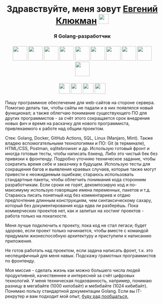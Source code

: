 <h1 align="center">Здравствуйте, меня зовут <a href="https://vk.com/e.klyukman" target="_blank">Евгений Клюкман</a> 
<img src="https://github.com/blackcater/blackcater/raw/main/images/Hi.gif" height="32"/></h1>
<h3 align="center">Я Golang-разработчик</h3>
<!-- Первая строка иллюстраций технологий -->
<h3 align="center"><img src="https://user-images.githubusercontent.com/25181517/192149581-88194d20-1a37-4be8-8801-5dc0017ffbbe.png" height="47"/><!--Голанг-->
<img src="https://cdn.iconscout.com/icon/free/png-512/free-linux-21-1174928.png" height="47"/><!-- Линукс -->
<img src="https://cdn.iconscout.com/icon/free/png-512/free-windows-19-190819.png" height="47"/><!-- Винда -->
<img src="https://user-images.githubusercontent.com/25181517/192108372-f71d70ac-7ae6-4c0d-8395-51d8870c2ef0.png" height="47"/><!-- Гит -->
<img src="https://user-images.githubusercontent.com/25181517/192107858-fe19f043-c502-4009-8c47-476fc89718ad.png" height="47"/><!-- RestAPI -->
<img src="https://user-images.githubusercontent.com/25181517/192107854-765620d7-f909-4953-a6da-36e1ef69eea6.png" height="47"/><!-- HTTP -->
<img src="https://user-images.githubusercontent.com/25181517/117207330-263ba280-adf4-11eb-9b97-0ac5b40bc3be.png" height="47"/><!-- Докер -->
<img src="https://user-images.githubusercontent.com/25181517/183868728-b2e11072-00a5-47e2-8a4e-4ebbb2b8c554.png" height="47"/><!-- CI/CD -->
<img src="https://user-images.githubusercontent.com/25181517/192158606-7c2ef6bd-6e04-47cf-b5bc-da2797cb5bda.png" height="47"/><!-- Баш -->
<img src="https://github.com/marwin1991/profile-technology-icons/assets/136815194/82df4543-236b-4e45-9604-5434e3faab17" height="47"/></h3> <!-- SQLite -->
<!-- Вторая строка иллюстраций технологий -->
<h3 align="center"><img src="https://user-images.githubusercontent.com/25181517/192108891-d86b6220-e232-423a-bf5f-90903e6887c3.png" height="35"/><!-- VSC -->
<img src="https://user-images.githubusercontent.com/25181517/192158954-f88b5814-d510-4564-b285-dff7d6400dad.png" height="35"/><!-- HTML -->
<img src="https://user-images.githubusercontent.com/25181517/183898674-75a4a1b1-f960-4ea9-abcb-637170a00a75.png" height="35"/><!-- HTML -->
<img src="https://cdn.iconscout.com/icon/free/png-512/free-postman-3521648-2945092.png?f=webp&w=256" height="35"/></h3><!-- Postman -->

Пишу программное обеспечение для web-сайтов на стороне сервера. Помогаю делать так, чтобы сайты не падали и в них появлялся новый функционал; а также облегчаю понимание существующего ПО для других программистов - за счёт этого сокращается срок внедрения новых фич и время на раскачку для нового программиста, привлекаемого к работе над общим проектом.

Стек: Golang, Docker, GitHub Actions, SQL, Linux (Manjaro, Mint). Также владею вспомогательными технологиями и ПО: Git (в терминале), HTML/CSS, Postman, sqlitebrowser и др. Использую готовый фронт и иногда готовые тесты, чтобы написать бэкенд. Либо это чистый бек без привязки к фронтенду. 
Подробно уточняю техническое задание, чтобы сократить время себе и заказчику в будущем. Использую тесты для сокращения багов и выявления краевых случаев, которые также могут привести к неожидаемым ошибкам; стараюсь использовать стандартные пакеты, чтобы облегчить понимания кода сторонним разработчикам. Если сроки не горят, декомпозирую код и по-максимуму использую говорящие имена переменных, пакетов и т.д. Стараюсь писать понятный код без комментариев и отдаю предпочтение длинным конструкциям, чем синтаксическому сахару, который без документирования кода едва ли разберёшь. Пока коммерческих проектов нет, как и залитых на хостинг проектов - работа только на локалхосте.

Меня лучше подключить к проекту, пока код не стал легаси; будет здорово, если проект только начинается, чтобы вместе с командой придумали жизнеспособную архитектуру и приступили к написанию приложения.

Не готов работать над проектом, если  задача написать фронт, т.к. это неспецифичный для меня навык. Подскажу грамотных программистов по фронтенду.

Моя миссия - сделать жизнь как можно большего числа людей продуктивней, качественнее и интересней за счёт цифровых технологий.
У меня техническая подкованность, например, понимаю разницу в мегабайте (1000 килобайт) и мебибайте (1024 кибибайт). Понимаю пользу стандартной документации Golang. Если вы IT-рекрутер и вам подходит мой опыт, <a href="https://t.me/EvKly" target="_blank"> буду рад пообщаться.</a>




